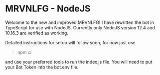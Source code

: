 # MRVNLFG - NodeJS

Welcome to the new and improved MRVNLFG!
I have rewritten the bot in TypeScript for use with NodeJS.
Currently only NodeJS version 12.4 and 10.16.3 are verified as working.

Detailed instructions for setup will follow soon, for now just use
> npm ci

and use your preferred tools to run the index.js file.
You will need to put your Bot Token into the bot.env file.
